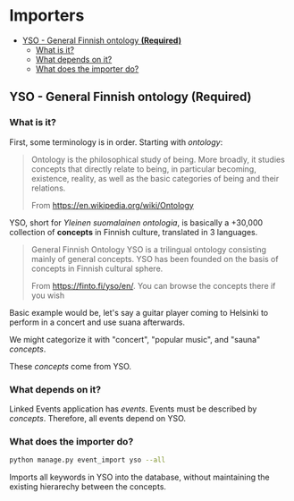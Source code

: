 # Importers

<!-- vim-markdown-toc GFM -->

* [YSO - General Finnish ontology **(Required)**](#yso---general-finnish-ontology-required)
  * [What is it?](#what-is-it)
  * [What depends on it?](#what-depends-on-it)
  * [What does the importer do?](#what-does-the-importer-do)

<!-- vim-markdown-toc -->

## YSO - General Finnish ontology **(Required)**

### What is it?
First, some terminology is in order. Starting with *ontology*:

> Ontology is the philosophical study of being. More broadly, it studies concepts that directly relate to being, in particular
> becoming, existence, reality, as well as the basic categories of being and their relations.
>
> From https://en.wikipedia.org/wiki/Ontology

YSO, short for *Yleinen suomalainen ontologia*, is basically a +30,000 collection of **concepts** in Finnish culture, translated in 3 languages.

> General Finnish Ontology YSO is a trilingual ontology consisting mainly of general concepts.
> YSO has been founded on the basis of concepts in Finnish cultural sphere.
>
> From https://finto.fi/yso/en/. You can browse the concepts there if you wish

Basic example would be, let's say a guitar player coming to Helsinki to perform in a concert and use suana afterwards.

We might categorize it with "concert", "popular music", and "sauna" *concepts*.

These *concepts* come from YSO.

### What depends on it?
Linked Events application has *events*. Events must be described by *concepts*.
Therefore, all events depend on YSO.

### What does the importer do?
  ```bash
  python manage.py event_import yso --all
  ```

Imports all keywords in YSO into the database, without maintaining the existing hierarechy between the concepts.
